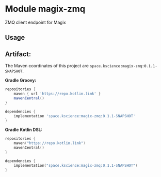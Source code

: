 # Module magix-zmq

ZMQ client endpoint for Magix

## Usage

## Artifact:

The Maven coordinates of this project are `space.kscience:magix-zmq:0.1.1-SNAPSHOT`.

**Gradle Groovy:**
```groovy
repositories {
    maven { url 'https://repo.kotlin.link' }
    mavenCentral()
}

dependencies {
    implementation 'space.kscience:magix-zmq:0.1.1-SNAPSHOT'
}
```
**Gradle Kotlin DSL:**
```kotlin
repositories {
    maven("https://repo.kotlin.link")
    mavenCentral()
}

dependencies {
    implementation("space.kscience:magix-zmq:0.1.1-SNAPSHOT")
}
```
